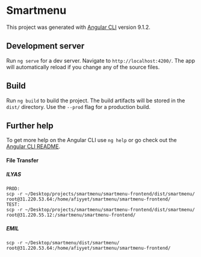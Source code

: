 # Smartmenu

This project was generated with [Angular CLI](https://github.com/angular/angular-cli) version 9.1.2.

## Development server

Run `ng serve` for a dev server. Navigate to `http://localhost:4200/`. The app will automatically reload if you change any of the source files.

## Build

Run `ng build` to build the project. The build artifacts will be stored in the `dist/` directory. Use the `--prod` flag for a production build.

## Further help

To get more help on the Angular CLI use `ng help` or go check out the [Angular CLI README](https://github.com/angular/angular-cli/blob/master/README.md).

#### File Transfer 

##### ILYAS
    PROD:
    scp -r ~/Desktop/projects/smartmenu/smartmenu-frontend/dist/smartmenu/ root@31.220.53.64:/home/afiyyet/smartmenu/smartmenu-frontend/
    TEST:
    scp -r ~/Desktop/projects/smartmenu/smartmenu-frontend/dist/smartmenu/ root@31.220.55.12:/smartmenu/smartmenu-frontend/

##### EMIL
`scp -r ~/Desktop/smartmenu/dist/smartmenu/ root@31.220.53.64:/home/afiyyet/smartmenu/smartmenu-frontend/`
